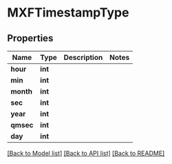 # MXFTimestampType

## Properties
Name | Type | Description | Notes
------------ | ------------- | ------------- | -------------
**hour** | **int** |  | 
**min** | **int** |  | 
**month** | **int** |  | 
**sec** | **int** |  | 
**year** | **int** |  | 
**qmsec** | **int** |  | 
**day** | **int** |  | 

[[Back to Model list]](../README.md#documentation-for-models) [[Back to API list]](../README.md#documentation-for-api-endpoints) [[Back to README]](../README.md)


